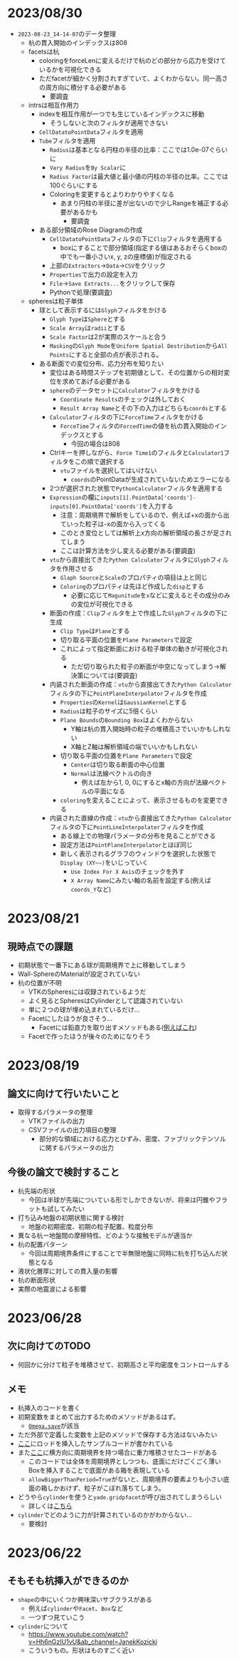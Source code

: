 # 2023/08/30
- `2023-08-23_14-14-07`のデータ整理
    - 杭の貫入開始のインデックスは808
    - facetsは杭
        - coloringをforceLenに変えるだけで杭のどの部分から応力を受けているかを可視化できる
        - ただfacetが細かく分割されすぎていて、よくわからない。同一高さの周方向に積分する必要がある
            - 要調査
    - intrsは相互作用力
        - indexを相互作用が一つでも生じているインデックスに移動
            - そうしないと次のフィルタが適用できない
        - `CellDatatoPointData`フィルタを適用
        - `Tube`フィルタを適用
            - `Radius`は基本となる円柱の半径の比率：ここでは1.0e-07ぐらいに
            - `Vary Radius`を`By Scalar`に
            - `Radius Factor`は最大値と最小値の円柱の半径の比率。ここでは100ぐらいにする
            - Coloringを変更するとよりわかりやすくなる
                - あまり円柱の半径に差が出ないので少しRangeを補正する必要があるかも
                    - 要調査
        - ある部分領域のRose Diagramの作成
            - `CellDatatoPointData`フィルタの下に`Clip`フィルタを適用する
                - boxにすることで部分領域(指定する値はあるおそらくboxの中でも一番小さいx, y, zの座標値)が指定される
            - 上部の`Extractors`→`Data`→`CSV`をクリック
            - `Properties`で出力の設定を入力
            - `File`→`Save Extracts...`をクリックして保存
            - Pythonで処理(要調査)
    - spheresは粒子単体
        - 球として表示するには`Glyph`フィルタをかける
            - `Glyph Type`は`Sphere`とする
            - `Scale Array`は`radii`とする
            - `Scale Factor`は2が実際のスケールと合う
            - `Masking`の`Glyph Mode`を`Uniform Spatial Destribution`から`All Points`にすると全部の点が表示される。
        - ある断面での変位分布、応力分布を知りたい
            - 変位はある時間ステップを初期値として、その位置からの相対変位を求めてあげる必要がある
            - `sphere`のデータセットに`Calculator`フィルタをかける
                - `Coordinate Results`のチェックは外しておく
                - `Result Array Name`とその下の入力はどちらも`coords`とする
            - `Calculator`フィルタの下に`ForceTime`フィルタをかける
                - `ForceTime`フィルタの`ForcedTime`の値を杭の貫入開始のインデックスとする
                    - 今回の場合は808
            - Ctrlキーを押しながら、`Force Time1`のフィルタと`Calculator1`フィルタをこの順で選択する
                - `vtu`ファイルを選択してはいけない
                    - `coords`のPointDataが生成されていないためエラーになる
            - 2つが選択された状態で`PythonCalculator`フィルタを適用する
            - `Expression`の欄に`inputs[1].PointData['coords']-inputs[0].PointData['coords']`を入力する
                - 注意：周期境界で解析をしているので、例えば+xの面から出ていった粒子は-xの面から入ってくる
                - このとき変位としては解析上x方向の解析領域の長さが足されてしまう
                - ここは計算方法を少し変える必要がある(要調査)
            - `vtu`から直接出てきた`Python Calculator`フィルタに`Glyph`フィルタを作用させる
                - `Glaph Source`と`Scale`のプロパティの項目は上と同じ
                - `Coloring`のプロパティは先ほど作成した`disp`とする
                    - 必要に応じて`Magunitude`を`x`などに変えるとその成分のみの変位が可視化できる
            - 断面の作成：`Clip`フィルタを上で作成した`Glyph`フィルタの下に生成
                - `Clip Type`は`Plane`とする
                - 切り取る平面の位置を`Plane Parameters`で設定
                - これによって指定断面における粒子単体の動きが可視化される
                    - ただ切り取られた粒子の断面が中空になってしまう→解決策については(要調査)
            - 内装された断面の作成：`vtu`から直接出てきた`Python Calculator`フィルタの下に`PointPlaneInterpolator`フィルタを作成
                - `Properties`の`Kernel`は`GaussianKernel`とする
                - `Radius`は粒子のサイズに5倍くらい
                - `Plane Bounds`の`Bounding Box`はよくわからない
                    - Y軸は杭の貫入開始時の粒子の堆積高さでいいかもしれない
                    - X軸とZ軸は解析領域の端でいいかもしれない
                - 切り取る平面の位置を`Plane Parameters`で設定
                    - `Center`は切り取る断面の中心位置
                    - `Normal`は法線ベクトルの向き
                        - 例えば左から1, 0, 0にするとx軸の方向が法線ベクトルの平面になる
                - `coloring`を変えることによって、表示させるものを変更できる
            - 内装された直線の作成：`vtu`から直接出てきた`Python Calculator`フィルタの下に`PointLineInterpolater`フィルタを作成
                - ある線上での物理パラメータの分布を見ることができる
                - 設定方法は`PointPlaneInterpolator`とほぼ同じ
                - 新しく表示されるグラフのウィンドウを選択した状態で`Display (XY~~)`をいじっていく
                     - `Use Index For X Axis`のチェックを外す
                     - `X Array Name`にみたい軸の名前を設定する(例えば`coords_Y`など)

# 2023/08/21

## 現時点での課題
- 初期状態で一番下にある球が周期境界で上に移動してしまう
- Wall-SphereのMaterialが設定されていない
- 杭の位置が不明
    - VTKのSpheresには収録されているようだ
    - よく見るとSpheresはCylinderとして認識されていない
    - 単に２つの球が埋め込まれているだけ...
    - Facetにしたほうが良さそう...
        - Facetには鉛直力を取り出すメソッドもある([例えばこれ](https://yade-dem.org/doc/yade.wrapper.html#yade.wrapper.Facet))
    - Facetで作ったほうが後々のためになりそう

# 2023/08/19

## 論文に向けて行いたいこと
- 取得するパラメータの整理
    - VTKファイルの出力
    - CSVファイルの出力項目の整理
        - 部分的な領域における応力とひずみ、密度、ファブリックテンソルに関するパラメータの出力

## 今後の論文で検討すること
- 杭先端の形状
    - 今回は半球が先端についている形でしかできないが、将来は円錐やフラットも試してみたい
- 打ち込み地盤の初期状態に関する検討
    - 地盤の初期密度、初期の粒子配置、粒度分布
- 異なる杭ー地盤間の摩擦特性、どのような接触モデルが適当か
- 杭の配置パターン
    - 今回は周期境界条件にすることで半無限地盤に同時に杭を打ち込んだ状態となる
- 液状化層厚に対しての貫入量の影響
- 杭の断面形状
- 実際の地震波による影響

# 2023/06/28

## 次に向けてのTODO
- 何回かに分けて粒子を堆積させて、初期高さと平均密度をコントロールする
## メモ
- 杭挿入のコードを書く
- 初期変数をまとめて出力するためのメソッドがあるはず。
    - [`Omega.save`](https://yade-dem.org/doc/yade.wrapper.html#yade.wrapper.Omega.save)が該当
- ただ外部で定義した変数を上記のメソッドで保存する方法はないみたい
- [ここ](https://gitlab.com/yade-dev/trunk/blob/master/examples/rod-penetration/model.py)にロッドを挿入したサンプルコードが書かれている
- また[ここ](https://gitlab.com/yade-dev/trunk/blob/master/examples/PeriodicBoundaries/periodicSandPile.py)に横方向に周期境界を持つ場合に重力堆積させたコードがある
    - このコードでは全体を周期境界としつつも、底面にだけごくごく薄いBoxを挿入することで底面がある箱を表現している
    - `allowBiggerThanPeriod=True`がないと、周期境界の要素よりも小さい底面の箱しかおけず、粒子がこぼれ落ちてしまう。
- どうやら`cylinder`を使うと`yade.gridpfacet`が呼び出されてしまうらしい
    - 詳しくは[こちら](https://yade-dem.org/doc/yade.gridpfacet.html?highlight=cylid)
- `cylinder`でどのように力が計算されているのかがわからない...
    - 要検討

# 2023/06/22

## そもそも杭挿入ができるのか
- `shape`の中にいくつか興味深いサブクラスがある
    - 例えば`cylinder`や`Facet`、`Box`など
    - 一つずつ見ていこう
- `cylinder`について
    - https://www.youtube.com/watch?v=Hh6nGzIU1vU&ab_channel=JanekKozicki
    - こういうもの。形状はものすごく近い
